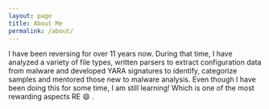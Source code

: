 ```yaml
---
layout: page
title: About Me
permalink: /about/
---
```


I have been reversing for over 11 years now. During that time, I have analyzed a variety of file types, written parsers to extract configuration data from malware and developed YARA signatures to identify, categorize samples and mentored those new to malware analysis. Even though I have been doing this for some time, I am still learning! Which is one of the most rewarding aspects RE :smile: .  
